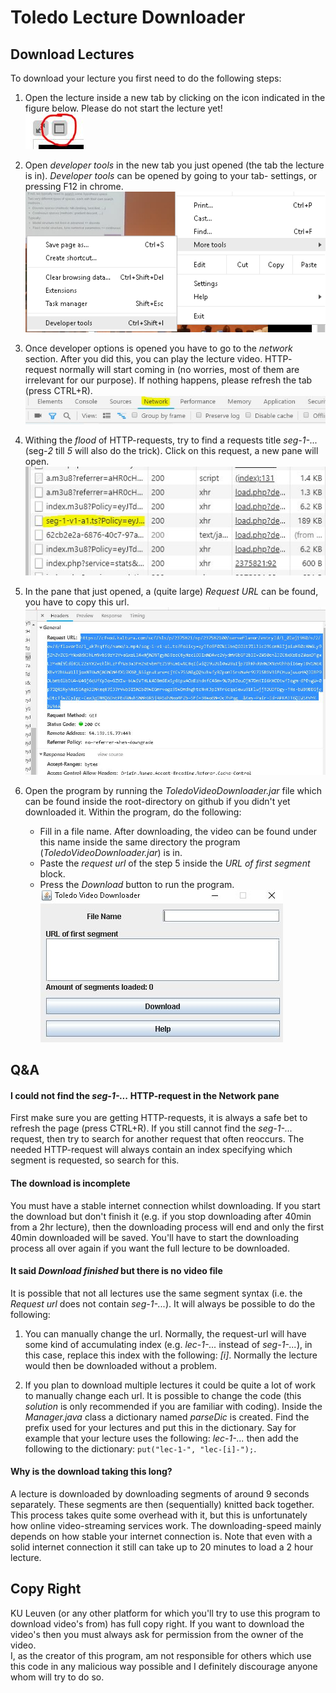 # Toledo Lecture Downloader
## Download Lectures
To download your lecture you first need to do the following steps:
1. Open the lecture inside a new tab by clicking on the icon indicated
 in the figure below. Please do not start the lecture yet! <br/>
![new tab image](https://raw.githubusercontent.com/RubenPants/Toledo-Lecture-Downloader/master/img/new_tab.JPG)

2. Open *developer tools* in the new tab you just opened (the tab the
lecture is in). *Developer tools* can be opened by going to your tab-
settings, or pressing F12 in chrome. <br/>
![developer tools](https://raw.githubusercontent.com/RubenPants/Toledo-Lecture-Downloader/master/img/dev_tools.png)

3. Once developer options is opened you have to go to the *network*
section. After you did this, you can play the lecture video. HTTP-
request normally will start coming in (no worries, most of them
are irrelevant for our purpose). If nothing happens, please refresh
the tab (press CTRL+R). <br/>
![network pane](https://raw.githubusercontent.com/RubenPants/Toledo-Lecture-Downloader/master/img/network.JPG)

4. Withing the *flood* of HTTP-requests, try to find a requests title
*seg-1-...* (seg-*2* till *5* will also do the trick). Click on this
request, a new pane will open. <br />
![segment request](https://raw.githubusercontent.com/RubenPants/Toledo-Lecture-Downloader/master/img/network_seg.JPG)

5. In the pane that just opened, a (quite large) *Request URL* can be
found, you have to copy this url. 
![segment request url](https://raw.githubusercontent.com/RubenPants/Toledo-Lecture-Downloader/master/img/copy_url.JPG)

6. Open the program by running the *ToledoVideoDownloader.jar* file
which can be found inside the root-directory on github if you didn't
yet downloaded it. Within the program, do the following:
    - Fill in a file name. After downloading, the video can be found
    under this name inside the same directory the program 
    (*ToledoVideoDownloader.jar*) is in.
    - Paste the *request url* of the step 5 inside the *URL of first
    segment* block.
    - Press the *Download* button to run the program.<br/>
![program](https://raw.githubusercontent.com/RubenPants/Toledo-Lecture-Downloader/master/img/program.JPG)


## Q&A
#### I could not find the *seg-1-...* HTTP-request in the Network pane
First make sure you are getting HTTP-requests, it is always a safe bet to
refresh the page (press CTRL+R). If you still cannot find the *seg-1-...*
request, then try to search for another request that often reoccurs. The
needed HTTP-request will always contain an index specifying which segment
is requested, so search for this.


#### The download is incomplete
You must have a stable internet connection whilst downloading. If you start
the download but don't finish it (e.g. if you stop downloading after 40min 
from a 2hr lecture), then the downloading process will end and only the first
40min downloaded will be saved. You'll have to start the downloading process
all over again if you want the full lecture to be downloaded.


#### It said *Download finished* but there is no video file
It is possible that not all lectures use the same segment syntax (i.e. 
the *Request url* does not contain *seg-1-...*). It will always be possible 
to do the following:

1. You can manually change the url. Normally, the request-url will have some
kind of accumulating index (e.g. *lec-1-...* instead of *seg-1-...*), in this 
case, replace this index with the following: *[i]*. Normally the lecture 
would then be downloaded without a problem.

2. If you plan to download multiple lectures it could be quite a lot of
work to manually change each url. It is possible to change the code 
(this *solution* is only recommended if you are familiar with coding).
Inside the *Manager.java* class a dictionary named *parseDic* is created.
Find the prefix used for your lectures and put this in the dictionary.
Say for example that your lecture uses the following: *lec-1-...* then
add the following to the dictionary: ``` put("lec-1-", "lec-[i]-"); ```.

#### Why is the download taking this long?
A lecture is downloaded by downloading segments of around 9 seconds
separately. These segments are then (sequentially) knitted back together. 
This process takes quite some overhead with it, but this is unfortunately
how online video-streaming services work. The downloading-speed mainly
depends on how stable your internet connection is. Note that even with a
solid internet connection it still can take up to 20 minutes to load a 2
hour lecture.

## Copy Right
KU Leuven (or any other platform for which you'll try to use this program
to download video's from) has full copy right. If you want to download the
video's then you must always ask for permission from the owner of the video.
<br/>
I, as the creator of this program, am not responsible for others which use 
this code in any malicious way possible and I definitely discourage anyone 
whom will try to do so.
